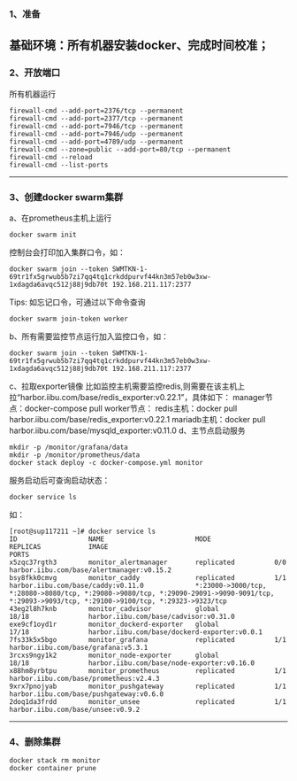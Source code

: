 ### 1、准备
基础环境：所有机器安装docker、完成时间校准；
---
### 2、开放端口
所有机器运行
```
firewall-cmd --add-port=2376/tcp --permanent
firewall-cmd --add-port=2377/tcp --permanent
firewall-cmd --add-port=7946/tcp --permanent
firewall-cmd --add-port=7946/udp --permanent
firewall-cmd --add-port=4789/udp --permanent
firewall-cmd --zone=public --add-port=80/tcp --permanent
firewall-cmd --reload 
firewall-cmd --list-ports
```
---
### 3、创建docker swarm集群
a、在prometheus主机上运行
```
docker swarm init
```
控制台会打印加入集群口令，如：
```
docker swarm join --token SWMTKN-1-69tr1fx5grwub5b7zi7qq4tq1crkddpurvf44kn3m57eb0w3xw-1xdagda6avqc512j88j9db70t 192.168.211.117:2377
```
Tips:
    如忘记口令，可通过以下命令查询
```
docker swarm join-token worker
```
b、所有需要监控节点运行加入监控口令，如：
```
docker swarm join --token SWMTKN-1-69tr1fx5grwub5b7zi7qq4tq1crkddpurvf44kn3m57eb0w3xw-1xdagda6avqc512j88j9db70t 192.168.211.117:2377
```
c、拉取exporter镜像
比如监控主机需要监控redis,则需要在该主机上拉“harbor.iibu.com/base/redis_exporter:v0.22.1”，具体如下：
manager节点：docker-compose pull
worker节点：
	redis主机：docker pull harbor.iibu.com/base/redis_exporter:v0.22.1
	mariadb主机：docker pull harbor.iibu.com/base/mysqld_exporter:v0.11.0
d、主节点启动服务
```
mkdir -p /monitor/grafana/data   
mkdir -p /monitor/prometheus/data   
docker stack deploy -c docker-compose.yml monitor
```
服务启动后可查询启动状态：
```
docker service ls
```
如：
```
[root@sup117211 ~]# docker service ls
ID                  NAME                       MODE                REPLICAS            IMAGE                                          PORTS
x5zqc37rgth3        monitor_alertmanager       replicated          0/0                 harbor.iibu.com/base/alertmanager:v0.15.2      
bsy8fkk0cmvg        monitor_caddy              replicated          1/1                 harbor.iibu.com/base/caddy:v0.11.0             *:23000->3000/tcp, *:28080->8080/tcp, *:29080->9080/tcp, *:29090-29091->9090-9091/tcp, *:29093->9093/tcp, *:29100->9100/tcp, *:29323->9323/tcp
43eg2l8h7knb        monitor_cadvisor           global              18/18               harbor.iibu.com/base/cadvisor:v0.31.0          
exe9cf1oyd1r        monitor_dockerd-exporter   global              17/18               harbor.iibu.com/base/dockerd-exporter:v0.0.1   
7fs33k5x5bgo        monitor_grafana            replicated          1/1                 harbor.iibu.com/base/grafana:v5.3.1            
3rcxs9ngy1k2        monitor_node-exporter      global              18/18               harbor.iibu.com/base/node-exporter:v0.16.0     
x88hm8yrbtpu        monitor_prometheus         replicated          1/1                 harbor.iibu.com/base/prometheus:v2.4.3         
9xrx7pnojyab        monitor_pushgateway        replicated          1/1                 harbor.iibu.com/base/pushgateway:v0.6.0        
2doq1da3frdd        monitor_unsee              replicated          1/1                 harbor.iibu.com/base/unsee:v0.9.2 
```
---
### 4、删除集群
```
docker stack rm monitor   
docker container prune   
```
